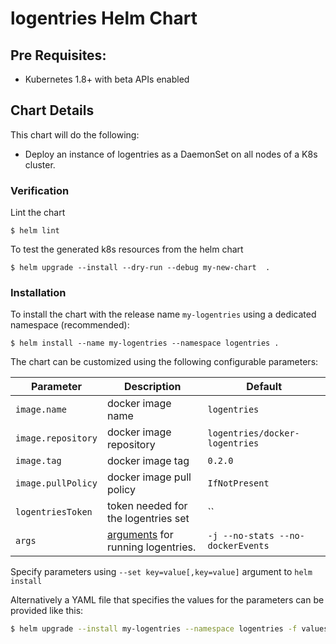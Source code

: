 # logentries Helm Chart


## Pre Requisites:

* Kubernetes 1.8+ with beta APIs enabled

## Chart Details

This chart will do the following:

* Deploy an instance of logentries as a DaemonSet on all nodes of a K8s cluster.

### Verification

Lint the chart

```
$ helm lint
```

To test the generated k8s resources from the helm chart

```
$ helm upgrade --install --dry-run --debug my-new-chart  .
```

### Installation

To install the chart with the release name `my-logentries` using a dedicated namespace (recommended):

```
$ helm install --name my-logentries --namespace logentries .
```

The chart can be customized using the following configurable parameters:

| Parameter | Description | Default |
| --- | ---| --- |
| `image.name` | docker image name | `logentries` |
| `image.repository` | docker image repository | `logentries/docker-logentries` |
| `image.tag` | docker image tag | `0.2.0` |
| `image.pullPolicy` | docker image pull policy | `IfNotPresent` |
| `logentriesToken` | token needed for the logentries set | `` |
| `args` | [arguments](https://docs.logentries.com/docs/docker-logentries-container/#section-configuration) for running logentries. | `-j --no-stats --no-dockerEvents`|


Specify parameters using `--set key=value[,key=value]` argument to `helm install`

Alternatively a YAML file that specifies the values for the parameters can be provided like this:

```bash
$ helm upgrade --install my-logentries --namespace logentries -f values.yaml .
```

